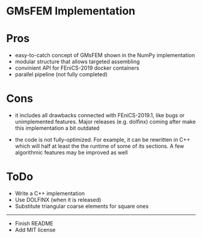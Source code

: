 # GMsFEM Implementation

# Pros

- easy-to-catch concept of GMsFEM shown in the NumPy implementation
- modular structure that allows targeted assembling
- convinient API for FEniCS-2019 docker containers
- parallel pipeline (not fully completed)

# Cons

- it includes all drawbacks connected with FEniCS-2019.1, like bugs
or unimplemented features. Major releases (e.g. dolfinx) coming after
make this implementation a bit outdated

- the code is not fully-optimized. For example, it can be rewritten in C++
which will half at least the the runtime of some of its sections. A few 
algorithmic features may be improved as well

# ToDo

* Write a C++ implementation
* Use DOLFINX (when it is released)
* Substitute triangular coarse elements for square ones
---
* Finish README
* Add MIT license
